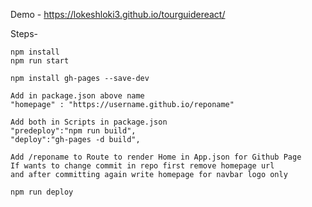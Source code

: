 Demo - https://lokeshloki3.github.io/tourguidereact/

Steps- 

	npm install
	npm run start
 
	npm install gh-pages --save-dev
	
	Add in package.json above name
	"homepage" : "https://username.github.io/reponame"
	
	Add both in Scripts in package.json
	"predeploy":"npm run build",
	"deploy":"gh-pages -d build",
	
	Add /reponame to Route to render Home in App.json for Github Page
	If wants to change commit in repo first remove homepage url 
	and after committing again write homepage for navbar logo only

	npm run deploy
